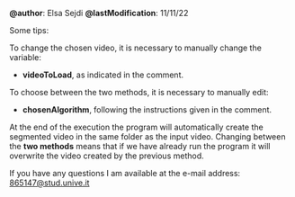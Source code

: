 **@author**: Elsa Sejdi 
**@lastModification**: 11/11/22

Some tips: 

To change the chosen video, it is necessary to manually change the variable: 
  - **videoToLoad**, as indicated in the comment.

To choose between the two methods, it is necessary to manually edit: 
  - **chosenAlgorithm**, following the instructions given in the comment. 


At the end of the execution the program will automatically create the segmented video in the same folder as the input video. 
Changing between the **two methods** means that if we have already run the program it will overwrite the video created by the previous method. 



If you have any questions I am available at the e-mail address: 865147@stud.unive.it
